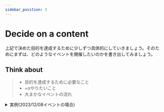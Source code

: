 ```yaml
---
sidebar_position: 3
---
```


# Decide on a content

上記で決めた目的を達成するために少しずつ具体的にしていきましょう。そのためにまずは、どのようなイベントを開催したいのかを書き出してみましょう。

## Think about

> - 目的を達成するために必要なこと
> - +αやりたいこと
> - 大まかなイベントの流れ

<details>
  <summary>実例(2023/12/08イベントの場合)</summary>
  <div>
    ### 目的を達成するために必要なこと

    お互いのコミュニティを知ってもらうために、お互いのコミュニティの紹介LTを行う。

    お互いのコミュニティのメンバーがお互いのコミュニティに参加するきっかけを作るために、お互いのコミュニティのメンバーが交流できるように懇親会を開催する。

    ### +αやりたいこと

    なるべく運営の知見を貯めるため、イベントの運営方法をドキュメント化する。また、初回のオフラインイベントのため安全側に寄せた運営を行う。

    ### 大まかなイベントの流れ

    1. お互いのSNS(・プロトコル)の紹介LT
    2. 懇親会
  </div>
</details>
